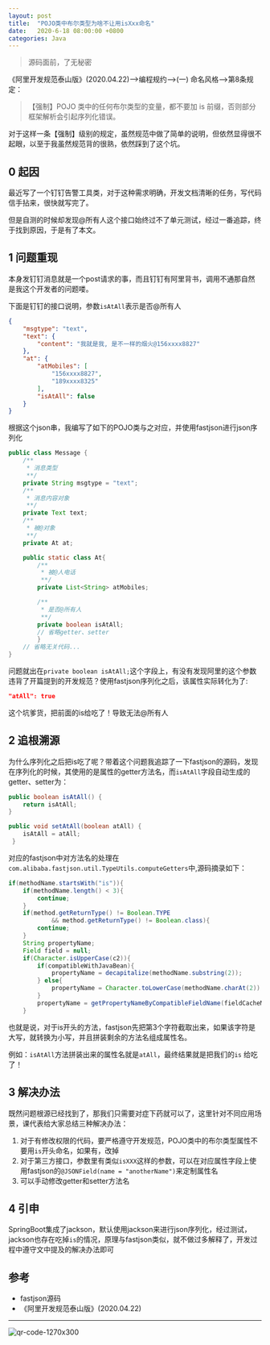 ```yaml
---
layout: post
title:  "POJO类中布尔类型为啥不让用isXxx命名"
date:   2020-6-18 08:00:00 +0800
categories: Java
---
```

> 源码面前，了无秘密

《阿里开发规范泰山版》(2020.04.22)-->编程规约-->(一) 命名风格-->第8条规定：

>【强制】POJO 类中的任何布尔类型的变量，都不要加 is 前缀，否则部分框架解析会引起序列化错误。

对于这样一条【强制】级别的规定，虽然规范中做了简单的说明，但依然显得很不起眼，以至于我虽然规范背的很熟，依然踩到了这个坑。

## 0 起因

最近写了一个钉钉告警工具类，对于这种需求明确，开发文档清晰的任务，写代码信手拈来，很快就写完了。

但是自测的时候却发现@所有人这个接口始终过不了单元测试，经过一番追踪，终于找到原因，于是有了本文。

## 1 问题重现

本身发钉钉消息就是一个post请求的事，而且钉钉有阿里背书，调用不通那自然是我这个开发者的问题喽。

下面是钉钉的接口说明，参数`isAtAll`表示是否@所有人

```json
{
    "msgtype": "text", 
    "text": {
        "content": "我就是我, 是不一样的烟火@156xxxx8827"
    }, 
    "at": {
        "atMobiles": [
            "156xxxx8827", 
            "189xxxx8325"
        ], 
        "isAtAll": false
    }
}
```

根据这个json串，我编写了如下的POJO类与之对应，并使用fastjson进行json序列化

```java
public class Message {
    /**
     * 消息类型
     **/
    private String msgtype = "text";
    /**
     * 消息内容对象
     **/
    private Text text;
    /**
     * 被@对象
     **/
    private At at;

    public static class At{
        /**
         * 被@人电话
         **/
        private List<String> atMobiles;

        /**
         * 是否@所有人
         **/
        private boolean isAtAll;
        // 省略getter、setter
        }
    // 省略无关代码...
}
```

问题就出在`private boolean isAtAll;`这个字段上，有没有发现阿里的这个参数违背了开篇提到的开发规范？使用fastjson序列化之后，该属性实际转化为了:

```json
"atAll": true
```

这个坑爹货，把前面的is给吃了！导致无法@所有人

## 2 追根溯源

为什么序列化之后把is吃了呢？带着这个问题我追踪了一下fastjson的源码，发现在序列化的时候，其使用的是属性的getter方法名，而`isAtAll`字段自动生成的getter、setter为：

```java
public boolean isAtAll() {
    return isAtAll;
}

public void setAtAll(boolean atAll) {
    isAtAll = atAll;
 }
```

对应的fastjson中对方法名的处理在`com.alibaba.fastjson.util.TypeUtils.computeGetters`中,源码摘录如下：

```java
if(methodName.startsWith("is")){
    if(methodName.length() < 3){
        continue;
    }
    if(method.getReturnType() != Boolean.TYPE
            && method.getReturnType() != Boolean.class){
        continue;
    }
    String propertyName;
    Field field = null;
    if(Character.isUpperCase(c2)){
        if(compatibleWithJavaBean){
            propertyName = decapitalize(methodName.substring(2));
        } else{
            propertyName = Character.toLowerCase(methodName.charAt(2)) + methodName.substring(3);
        }
        propertyName = getPropertyNameByCompatibleFieldName(fieldCacheMap, methodName, propertyName, 2);
    }
```

也就是说，对于is开头的方法，fastjson先把第3个字符截取出来，如果该字符是大写，就转换为小写，并且拼装剩余的方法名组成属性名。

例如：`isAtAll`方法拼装出来的属性名就是`atAll`，最终结果就是把我们的`is`
给吃了！

## 3 解决办法

既然问题根源已经找到了，那我们只需要对症下药就可以了，这里针对不同应用场景，课代表给大家总结三种解决办法：

1. 对于有修改权限的代码，要严格遵守开发规范，POJO类中的布尔类型属性不要用`is`开头命名，如果有，改掉
2. 对于第三方接口，参数里有类似`isXXX`这样的参数，可以在对应属性字段上使用fastjson的`@JSONField(name = "anotherName")`来定制属性名
3. 可以手动修改getter和setter方法名

## 4 引申

SpringBoot集成了jackson，默认使用jackson来进行json序列化，经过测试，jackson也存在吃掉`is`的情况，原理与fastjson类似，就不做过多解释了，开发过程中遵守文中提及的解决办法即可

## 参考

* fastjson源码
* 《阿里开发规范泰山版》(2020.04.22)

---

![qr-code-1270x300](https://zhengxl5566.github.io/img/javaHelper/qr-code-1270x300.png)